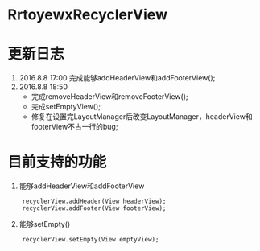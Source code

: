 # RrtoyewxRecyclerView

# 更新日志
1. 2016.8.8 17:00 
    完成能够addHeaderView和addFooterView();
2. 2016.8.8 18:50
    - 完成removeHeaderView和removeFooterView();
    - 完成setEmptyView();
    - 修复在设置完LayoutManager后改变LayoutManager，headerView和footerView不占一行的bug;


# 目前支持的功能
1. 能够addHeaderView和addFooterView
```
    recyclerView.addHeader(View headerView);
    recyclerView.addFooter(View footerView);

```
2. 能够setEmpty()
```
    recyclerView.setEmpty(View emptyView);

```
  

